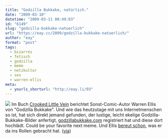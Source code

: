 ```yaml
---
title: "Godzilla Bukkake, natürlich."
date: "2009-03-10"
datetime: "2009-03-11 00:49:03"
id: "6149"
slug: "godzilla-bukkake-natuerlich"
url: "https://eay.cc/2009/godzilla-bukkake-natuerlich/"
author: "eay"
format: "post"
tags:
  - bizarres
  - fetisch
  - godzilla
  - meme
  - netzkultur
  - sex
  - warren-ellis
meta:
  - yourls_shorturl: "http://eay.li/93"
---
```


![](/uploads/2009/godzillabukkake.jpg) Im Buch [Crooked Little Vein](http://www.amazon.de/exec/obidos/ASIN/0061252050/eayznet-21) berichtet Sonst-Comic-Autor Warren Ellis von "Godzilla Bukkake". Und wie das heutzutage mit uns Internetmenschen so ist, hat sich direkt jemand gefunden, der lustige, leicht ekelige Godzilla-Bukkake-Bilder anfertigt, [godzillabukkake.com](http://godzillabukkake.com/) registriert hat und diese dort hochlädt. Could be your favorite next meme. Und Ellis [bereut schon](http://www.warrenellis.com/?p=7051), was er da ins Rollen gebracht hat. ([via](http://iheartpluto.blogspot.com/2009/03/godzilla-bukkake.html))
